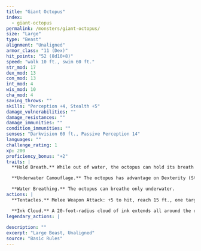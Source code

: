 ```yaml
---
title: "Giant Octopus"
index:
  - giant-octopus
permalink: /monsters/giant-octopus/
size: "Large"
type: "Beast"
alignment: "Unaligned"
armor_class: "11 (Dex)"
hit_points: "52 (8d10+8)"
speed: "walk 10 ft., swim 60 ft."
str_mod: 17
dex_mod: 13
con_mod: 13
int_mod: 4
wis_mod: 10
cha_mod: 4
saving_throws: ""
skills: "Perception +4, Stealth +5"
damage_vulnerabilities: ""
damage_resistances: ""
damage_immunities: ""
condition_immunities: ""
senses: "Darkvision 60 ft., Passive Perception 14"
languages: ""
challenge_rating: 1
xp: 200
proficiency_bonus: "+2"
traits: |
  **Hold Breath.** While out of water, the octopus can hold its breath for 1 hour.

  **Underwater Camouflage.** The octopus has advantage on Dexterity (Stealth) checks made while underwater.

  **Water Breathing.** The octopus can breathe only underwater.
actions: |
  **Tentacles.** Melee Weapon Attack: +5 to hit, reach 15 ft., one target. Hit: 10 (2d6 + 3) bludgeoning damage. If the target is a creature, it is grappled (escape DC 16). Until this grapple ends, the target is restrained, and the octopus can't use its tentacles on another target.

  **Ink Cloud.** A 20-foot-radius cloud of ink extends all around the octopus if it is underwater. The area is heavily obscured for 1 minute, although a significant current can disperse the ink. After releasing the ink, the octopus can use the Dash action as a bonus action.  
legendary_actions: |
  
description: ""
excerpt: "Large Beast, Unaligned"
source: "Basic Rules"
---
```

